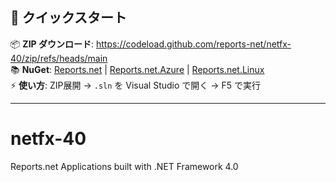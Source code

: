 ## 🚀 クイックスタート

📦 **ZIP ダウンロード**: https://codeload.github.com/reports-net/netfx-40/zip/refs/heads/main  
📚 **NuGet**: [Reports.net](https://www.nuget.org/packages/Reports.net/) | [Reports.net.Azure](https://www.nuget.org/packages/Reports.net.Azure/) | [Reports.net.Linux](https://www.nuget.org/packages/Reports.net.Linux/)  
⚡ **使い方**: ZIP展開 → `.sln` を Visual Studio で開く → F5 で実行

---

# netfx-40
Reports.net Applications built with .NET Framework 4.0
